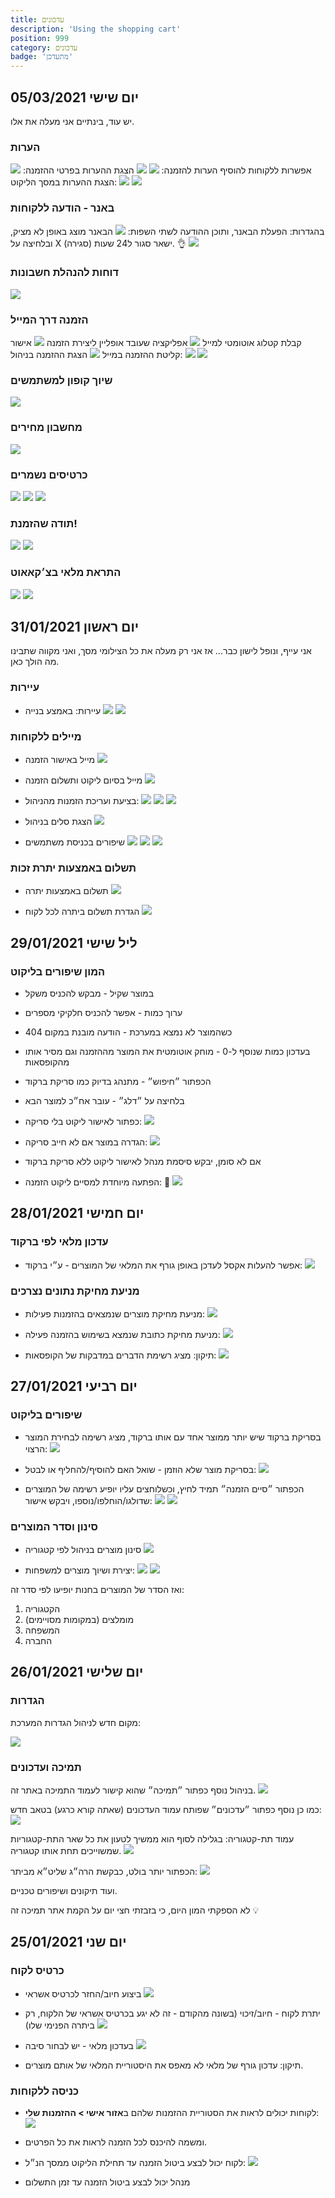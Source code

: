 ```yaml
---
title: עדכונים
description: 'Using the shopping cart'
position: 999
category: עדכונים
badge: 'מתעדכן'
---
```


## יום שישי 05/03/2021

<alert>

יש עוד, בינתיים אני מעלה את אלו.

</alert>

### הערות

אפשרות ללקוחות להוסיף הערות להזמנה:
![](/img/notes-add.png)
![](/img/notes-checkout.png)
הצגת ההערות בפרטי ההזמנה:
![](/img/notes-show.png)
הצגת ההערות במסך הליקוט:
![](/img/notes-icon.png)
![](/img/notes-view-packing.png)


### באנר - הודעה ללקוחות

בהגדרות: הפעלת הבאנר, ותוכן ההודעה לשתי השפות:
![](/img/banner-settings.png)
הבאנר מוצג באופן לא מציק, ובלחיצה על X (סגירה) ישאר סגור ל24 שעות. 👌
![](/img/banner-message.png)

### דוחות להנהלת חשבונות
![](/img/reports-accounting.png)

### הזמנה דרך המייל
קבלת קטלוג אוטומטי למייל
![](/img/email-catalogue.png)
אפליקציה שעובד אופליין ליצירת הזמנה
![](/img/offline-app.png)
אישור קליטת ההזמנה במייל
![](/img/email-conf.png)
הצגת ההזמנה בניהול:
![](/img/mailed-in-status.png)
![](/img/mailed-in.png)

### שיוך קופון למשתמשים
![](/img/coupon-user.png)

### מחשבון מחירים
![](/img/price-calc.png)

### כרטיסים נשמרים
![](/img/saved-cards.png)
![](/img/saved-card-tooltip.png)
![](/img/saved-cards-admin.png)

### תודה שהזמנת!
![](/img/confetti-2.png)
![](/img/confetti-3.png)

### התראת מלאי בצ׳קאאוט
![](/img/not-enough-in-stock.png)
![](/img/not-in-stock.png)



## יום ראשון 31/01/2021

<alert>

אני עייף, ונופל לישון כבר... אז אני רק מעלה את כל הצילומי מסך, ואני מקווה שתבינו מה הולך כאן.

</alert>

### עיירות
- עיירות: באמצע בנייה
![](/img/towns.png)
![](/img/towns-edit.png)

### מיילים ללקוחות
- מייל באישור הזמנה
![](/img/order-confirmed-email.png)
- מייל בסיום ליקוט ותשלום הזמנה
![](/img/order-paid-email.png)

- בציעת ועריכת הזמנות מהניהול:
![](/img/create-order.png)
![](/img/add-customer-to-order.png)
![](/img/order-add-edit-products.png)

- הצגת סלים בניהול
![](/img/cart-filter.png)

- שיפורים בכניסת משתמשים
![](/img/email-taken.png)
![](/img/reset-password.png)
![](/img/login-to-existing-account.png)

### תשלום באמצעות יתרת זכות

- תשלום באמצעות יתרה
![](/img/gateway-balance.png)

- הגדרת תשלום ביתרה לכל לקוח
![](/img/max-credit-spend.png)


## ליל שישי 29/01/2021

### המון שיפורים בליקוט

- במוצר שקיל - מבקש להכניס משקל
- ערוך כמות - אפשר להכניס חלקיקי מספרים
- כשהמוצר לא נמצא במערכת - הודעה מובנת במקום 404
- בעדכון כמות שנוסף ל-0 - מוחק אוטומטית את המוצר מההזמנה וגם מסיר אותו מהקופסאות
- הכפתור ״חיפוש״ - מתנהג בדיוק כמו סריקת ברקוד
- בלחיצה על ״דלג״ - עובר אח״כ למוצר הבא
- כפתור לאישור ליקוט בלי סריקה:
![](/img/confirm-packed.png)

- הגדרה במוצר אם לא חייב סריקה:
![](/img/no-scan-needed.png)

- אם לא סומן, יבקש סיסמת מנהל לאישור ליקוט ללא סריקת ברקוד
- הפתעה מיוחדת למסיים ליקוט הזמנה: 🎉
![](/img/confetti.png)

## יום חמישי 28/01/2021

### עדכון מלאי לפי ברקוד

- אפשר להעלות אקסל לעדכן באופן גורף את המלאי של המוצרים - ע״י ברקוד:
![](/img/bulk-stock-update.png)

### מניעת מחיקת נתונים נצרכים

- מניעת מחיקת מוצרים שנמצאים בהזמנות פעילות:
![](/img/cant-delete-product.png)

- מניעת מחיקת כתובת שנמצא בשימוש בהזמנה פעילה:
![](/img/cant-delete-address.png)

- תיקון: מציג רשימת הדברים במדבקות של הקופסאות:
![](/img/label-notes.png)


## יום רביעי 27/01/2021

### שיפורים בליקוט

- בסריקת ברקוד שיש יותר ממוצר אחד עם אותו ברקוד, מציג רשימה לבחירת המוצר הרצוי:
![](/img/packing-multiple-same-barcode.png)

- בסריקת מוצר שלא הוזמן - שואל האם להוסיף/להחליף או לבטל:
![](/img/scan-product-not-in-order.png)

- הכפתור ״סיים הזמנה״ תמיד לחיץ, וכשלוחצים עליו יופיע רשימה של המוצרים שדולגו/הוחלפו/נוספו, ויבקש אישור:
![](/img/finish-order.png)
![](/img/review-order.png)

### סינון וסדר המוצרים

- סינון מוצרים בניהול לפי קטגוריה
![](/img/filter-by-category.png)

- יצירת ושיוך מוצרים למשפחות:
![](/img/families.png)
![](/img/assign-families.png)

ואז הסדר של המוצרים בחנות יופיעו לפי סדר זה:
1. הקטגוריה
1. מומלצים (במקומות מסויימים)
1. המשפחה
1. החברה

## יום שלישי 26/01/2021

### הגדרות

מקום חדש לניהול הגדרות המערכת:

![](/img/settings.png)

### תמיכה ועדכונים

בניהול נוסף כפתור ״תמיכה״ שהוא קישור לעמוד התמיכה באתר זה.
![](/img/support.png)

כמו כן נוסף כפתור ״עדכונים״ שפותח עמוד העדכונים (שאתה קורא כרגע) בטאב חדש:
![](/img/updates.png)

עמוד תת-קטגוריה: בגלילה לסוף הוא ממשיך לטעון את כל שאר התת-קטגוריות שמשוייכים תחת אותו קטגוריה.
![](/img/load-all.png)

הכפתור יותר בולט, כבקשת הרה״ג שליט״א מביתר:
![](/img/load-all-button.png)

ועוד תיקונים ושיפורים טכניים.

<alert>

לא הספקתי המון היום, כי בזבזתי חצי יום על הקמת אתר תמיכה זה 💡

</alert>


## יום שני 25/01/2021

### כרטיס לקוח
- ביצוע חיוב/החזר לכרטיס אשראי
![](/img/charge-cc.png)

- יתרת לקוח - חיוב/זיכוי (בשונה מהקודם - זה לא יגע בכרטיס אשראי של הלקוח, רק ביתרה הפנימי שלו)
![](/img/balance.png)

- בעדכון מלאי - יש לבחור סיבה
![](/img/stock-update.png)

- תיקון: עדכון גורף של מלאי לא מאפס את היסטוריית המלאי של אותם מוצרים.

### כניסה ללקוחות
- לקוחות יכולים לראות את הסטוריית ההזמנות שלהם ב**אזור אישי > ההזמנות שלי**:
![](/img/my-orders.png)

- ומשמה להיכנס לכל הזמנה לראות את כל הפרטים.
- לקוח יכול לבצע ביטול הזמנה עד תחילת הליקוט ממסך הנ״ל:
![](/img/cancel-order.png)

- מנהל יכול לבצע ביטול הזמנה עד זמן התשלום
